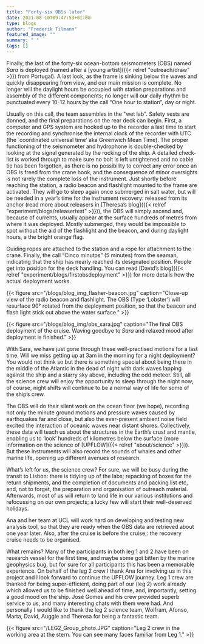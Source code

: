 ```yaml
---
title: "Forty-six OBSs later"
date: 2021-08-10T09:47:53+01:00
type: blogs
author: "Frederik Tilmann"
featured_image: ""
summary: " "
tags: []
---
```


Finally, the last  of the forty-six ocean-bottom seismometers (OBS) named *Sara* is deployed (named after a [young artist]({{< relref "outreach/draw" >}}) from Portugal). A last look, as the frame is sinking below the waves and quickly disappearing from view, and our main mission is complete. No longer will the daylight hours be occupied with station preparations and assembly of the different components; no longer will our daily rhythm be punctuated every 10-12 hours by the call “One hour to station”, day or night.

Usually on this call, the team assembles in the "wet lab". Safety vests are donned, and the final preparations on the rear deck can begin. First, a computer and GPS system are hooked up to the recorder a last time to start the recording and synchronise the internal clock of the recorder with UTC (the `coordinated universal time’ aka Greenwich Mean Time). The proper functioning of the seismometer and hydrophone is double-checked by looking at the signal generated by the rocking of the ship. A detailed check-list is worked through to make sure no bolt is left untightened and no cable tie has been forgotten, as there is no possibility to correct any error once an OBS is freed from the crane hook, and the consequence of minor oversights is not rarely the complete loss of the instrument. Just shortly before reaching the station, a radio beacon and flashlight mounted to the frame are activated. They will go to sleep again once submerged in salt water, but will be needed in a year’s time for the instrument recovery: released from its anchor (read more about releasers in [Theresa’s blog]({{< relref "experiment/blogs/releasertest" >}})), the OBS will simply ascend and, because of currents, usually appear at the surface hundreds of metres from where it was deployed. Mostly submerged, they would be impossible to spot without the aid of the flashlight and the beacon, and during daylight hours, a the bright orange flag.

Guiding ropes are attached to the station and a rope for attachment to the crane.  Finally, the call “Cinco minutos” (5 minutes) from the seaman, indicating that the ship has nearly reached its designated position.  People get into position for the deck handling.  You can read [David’s blog]({{< relref "experiment/blogs/firstobsdeployment" >}}) for more details how the actual deployment works.

{{< figure src="/blogs/blog_img_flasher-beacon.jpg" caption="Close-up view of the radio beacon and flashlight. The OBS (Type ‘Lobster’) will resurface 90° rotated from the deployment position, so that the beacon and flash light stick out above the water surface." >}}

<!-- [blog_img_obs_sara.jpg]   [ blog_img_high-fives ] -->
{{< figure src="/blogs/blog_img/obs_sara.jpg" caption="The final OBS deployment of the cruise. Waving goodbye to *Sara* and relaxed mood after deployment is finished." >}}

With Sara, we have just gone through these well-practised motions for a last time. Will we miss getting up at 3am in the morning for a night deployment?  You would not think so but there is something special about being there in the middle of the Atlantic in the dead of night with dark waves lapping against the ship and a starry sky above, including the odd meteor. Still, all the science crew will enjoy the opportunity to sleep through the night now; of course, night shifts will continue to be a normal way of life for some of the ship’s crew.

The OBS will do their silent work on the ocean floor (we hope), recording not only the minute ground motions and pressure waves caused by earthquakes far and close, but also the ever-present ambient noise field excited the interaction of oceanic waves near distant shores. Collectively, these data will teach us about the structures in the Earth’s crust and mantle, enabling us to ‘look’ hundreds of kilometres below the surface (more information on the science of [UPFLOW]({{< relref "about/science" >}})). But these instruments will also record the sounds of whales and other marine life, opening up different avenues of research.

What’s left for us, the science crew? For sure, we will be busy during the transit to Lisbon: there is tidying up of the labs; repacking of boxes for the return shipments, and the completion of documents and packing list etc, and, not to forget, the preparation and organisation of outreach material. Afterwards, most of us will return to land life in our various institutions and refocussing on our own projects; a lucky few will start their well-deserved holidays.

Ana and her team at UCL will work hard on developing and testing new analysis tool, so that they are ready when the OBS data are retrieved about one year later. Also, after the cruise is before the cruise;: the recovery cruise needs to be organised.

What remains? Many of the participants in both leg 1 and 2 have been on research vessel for the first time, and maybe some got bitten by the marine geophysics bug, but for sure for all participants this has been a memorable experience.  On behalf of the leg 2 crew I thank Ana for involving us in this project and I look forward to continue the UPFLOW journey. Leg 1 crew are thanked for being super-efficient, doing part of our (leg 2) work already which allowed us to be finished well ahead of time, and, importantly, setting a good mood on the ship. José Gomes and his crew provided superb service to us, and many interesting chats with them were had.  And personally I would like to thank the leg 2 science team, Wolfram, Afonso, Marta, David, Auggie and Theresa for being a fantastic team.

{{< figure src="/LEG2_Group_photo.JPG" caption="Leg 2 crew in the working area at the stern. You can see many faces familiar from Leg 1." >}}
